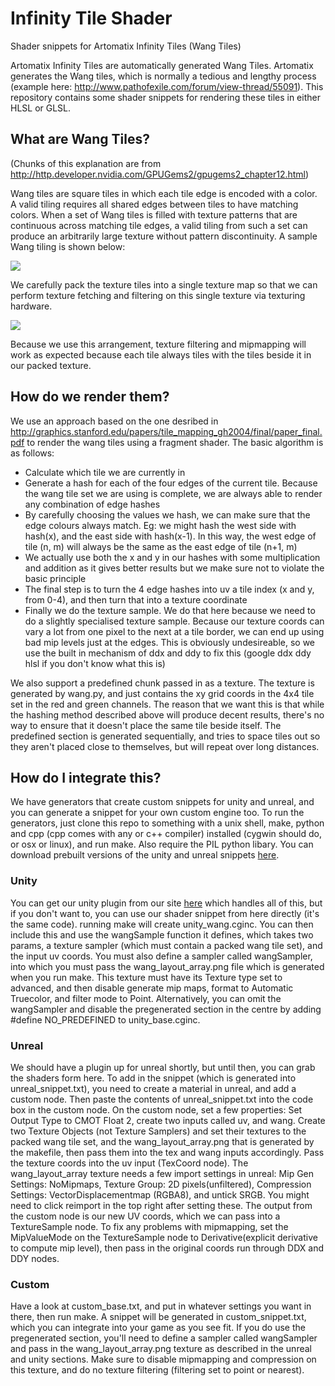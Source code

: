 # Infinity Tile Shader
Shader snippets for Artomatix Infinity Tiles (Wang Tiles)

Artomatix Infinity Tiles are automatically generated Wang Tiles.
Artomatix generates the Wang tiles, which is normally a tedious and lengthy process (example here: http://www.pathofexile.com/forum/view-thread/55091).
This repository contains some shader snippets for rendering these tiles in either HLSL or GLSL.

## What are Wang Tiles?
(Chunks of this explanation are from http://http.developer.nvidia.com/GPUGems2/gpugems2_chapter12.html)


Wang tiles are square tiles in which each tile edge is encoded with a color. 
A valid tiling requires all shared edges between tiles to have matching colors. 
When a set of Wang tiles is filled with texture patterns that are continuous across matching tile edges, 
a valid tiling from such a set can produce an arbitrarily large texture without pattern discontinuity. 
A sample Wang tiling is shown below:

![](http://http.developer.nvidia.com/GPUGems2/elementLinks/12_tilebased_02a.jpg)

We carefully pack the texture tiles into a single texture map so that we can perform texture fetching 
and filtering on this single texture via texturing hardware.

![](http://http.developer.nvidia.com/GPUGems2/elementLinks/12_tilebased_03.jpg)

Because we use this arrangement, texture filtering and mipmapping will work as expected because each 
tile always tiles with the tiles beside it in our packed texture.

## How do we render them?
We use an approach based on the one desribed in http://graphics.stanford.edu/papers/tile_mapping_gh2004/final/paper_final.pdf
to render the wang tiles using a fragment shader.
The basic algorithm is as follows:
- Calculate which tile we are currently in
- Generate a hash for each of the four edges of the current tile. Because the wang tile set we are using is complete,
we are always able to render any combination of edge hashes
- By carefully choosing the values we hash, we can make sure that the edge colours always match. Eg: we might hash the west side
with hash(x), and the east side with hash(x-1). In this way, the west edge of tile (n, m) will always be the same as the east edge 
of tile (n+1, m)
- We actually use both the x and y in our hashes with some multiplication and addition as it gives better results but we make sure 
not to violate the basic principle
- The final step is to turn the 4 edge hashes into uv a tile index (x and y, from 0-4), and then turn that into a texture coordinate
- Finally we do the texture sample. We do that here because we need to do a slightly specialised texture sample. Because our texture
coords can vary a lot from one pixel to the next at a tile border, we can end up using bad mip levels just at the edges. This is
obviously undesireable, so we use the built in mechanism of ddx and ddy to fix this (google ddx ddy hlsl if you don't know what
this is)

We also support a predefined chunk passed in as a texture.
The texture is generated by wang.py, and just contains the xy grid coords in the 4x4 tile set in the red and green channels.
The reason that we want this is that while the hashing method described above will produce decent results, there's no way to
ensure that it doesn't place the same tile beside itself. The predefined section is generated sequentially, and tries to
space tiles out so they aren't placed close to themselves, but will repeat over long distances.


## How do I integrate this?
We have generators that create custom snippets for unity and unreal, and you can generate a snippet for your own custom engine too.
To run the generators, just clone this repo to something with a unix shell, make, python and cpp (cpp comes with any or c++ compiler)
installed (cygwin should do, or osx or linux), and run make. Also require the PIL python libary.
You can download prebuilt versions of the unity and unreal snippets  [here](https://github.com/Artomatix/infinity_tile_shader/releases/download/v0.1/precompiled_unity_unreal.zip).

### Unity
You can get our unity plugin from our site [here](https://artomatix.com/?c=github) which handles all of this, but if you don't want to, you can use our shader snippet from here
directly (it's the same code).
running make will create unity_wang.cginc. You can then include this and use the wangSample function it defines, which takes two params,
a texture sampler (which must contain a packed wang tile set), and the input uv coords. You must also define a sampler called wangSampler,
into which you must pass the wang_layout_array.png file which is generated when you run make. This texture must have its Texture type set to
advanced, and then disable generate mip maps, format to Automatic Truecolor, and filter mode to Point.
Alternatively, you can omit the wangSampler and disable the pregenerated section in the centre by adding #define NO_PREDEFINED to
unity_base.cginc.

### Unreal
We should have a plugin up for unreal shortly, but until then, you can grab the shaders form here.
To add in the snippet (which is generated into unreal_snippet.txt), you need to create a material in unreal, and add a custom node.
Then paste the contents of unreal_snippet.txt into the code box in the custom node. On the custom node, set a few properties: Set 
Output Type to CMOT Float 2, create two inputs called uv, and wang.
Create two Texture Objects (not Texture Samplers) and set their textures to the packed wang tile set, and the wang_layout_array.png
that is generated by the makefile, then pass them into the tex and wang inputs accordingly.
Pass the texture coords into the uv input (TexCoord node).
The wang_layout_array texture needs a few import settings in unreal: Mip Gen Settings: NoMipmaps, Texture Group: 2D pixels(unfiltered), 
Compression Settings: VectorDisplacementmap (RGBA8), and untick SRGB. You might need to click reimport in the top right after setting these.
The output from the custom node is our new UV coords, which we can pass into a TextureSample node.
To fix any problems with mipmapping, set the MipValueMode on the TextureSample node to Derivative(explicit derivative to compute mip level),
then pass in the original coords run through DDX and DDY nodes.

### Custom
Have a look at custom_base.txt, and put in whatever settings you want in there, then run make.
A snippet will be generated in custom_snippet.txt, which you can integrate into your game as you see fit.
If you do use the pregenerated section, you'll need to define a sampler called wangSampler and pass in the wang_layout_array.png texture 
as described in the unreal and unity sections.
Make sure to disable mipmapping and compression on this texture, and do no texture filtering (filtering set to point or nearest).
